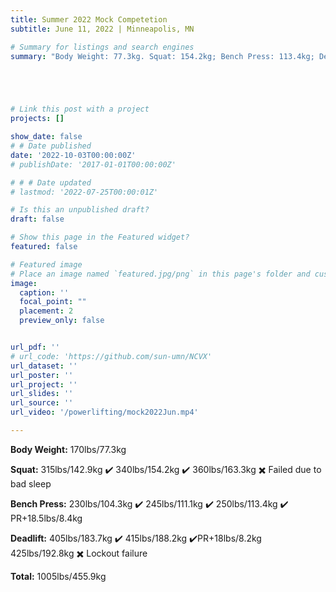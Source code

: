 ```yaml
---
title: Summer 2022 Mock Competetion 
subtitle: June 11, 2022 | Minneapolis, MN

# Summary for listings and search engines
summary: "Body Weight: 77.3kg. Squat: 154.2kg; Bench Press: 113.4kg; Deadlift: 188.2kg. Total 455.9kg. "





# Link this post with a project
projects: []

show_date: false
# # Date published
date: '2022-10-03T00:00:00Z'
# publishDate: '2017-01-01T00:00:00Z'

# # # Date updated
# lastmod: '2022-07-25T00:00:01Z'

# Is this an unpublished draft?
draft: false

# Show this page in the Featured widget?
featured: false

# Featured image
# Place an image named `featured.jpg/png` in this page's folder and customize its options here.
image:
  caption: ''
  focal_point: ""
  placement: 2
  preview_only: false


url_pdf: ''
# url_code: 'https://github.com/sun-umn/NCVX'
url_dataset: ''
url_poster: ''
url_project: ''
url_slides: ''
url_source: ''
url_video: '/powerlifting/mock2022Jun.mp4'

---
```


**Body Weight:** 170lbs/77.3kg

**Squat:**
315lbs/142.9kg ✔️ 340lbs/154.2kg ✔️ 360lbs/163.3kg ✖️ Failed due to bad sleep

**Bench Press:**
230lbs/104.3kg ✔️ 245lbs/111.1kg ✔️ 250lbs/113.4kg ✔️ PR+18.5lbs/8.4kg

**Deadlift:**
405lbs/183.7kg ✔️ 415lbs/188.2kg ✔️PR+18lbs/8.2kg 425lbs/192.8kg ✖️ Lockout failure

**Total:** 1005lbs/455.9kg